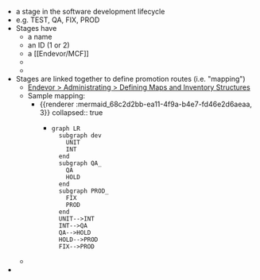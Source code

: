 - a stage in the software development lifecycle
- e.g. TEST, QA, FIX, PROD
- Stages have
	- a name
	- an ID (1 or 2)
	- a [[Endevor/MCF]]
	-
	-
- Stages are linked together to define promotion routes (i.e. "mapping")
	- [Endevor > Administrating > Defining Maps and Inventory Structures](https://techdocs.broadcom.com/us/en/ca-mainframe-software/devops/ca-endevor-software-change-manager/19-0/administrating/defining-maps-and-inventory-structures.html)
	- Sample mapping:
		- {{renderer :mermaid_68c2d2bb-ea11-4f9a-b4e7-fd46e2d6aeaa, 3}}
		  collapsed:: true
			- ```mermaid
			  graph LR
			    subgraph dev
			      UNIT
			      INT
			    end
			    subgraph QA_
			      QA
			      HOLD
			    end
			    subgraph PROD_
			      FIX
			      PROD
			    end
			    UNIT-->INT
			    INT-->QA
			    QA-->HOLD
			    HOLD-->PROD
			    FIX-->PROD
			  ```
	-
-